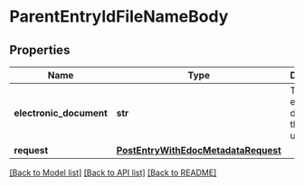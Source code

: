 # ParentEntryIdFileNameBody

## Properties
Name | Type | Description | Notes
------------ | ------------- | ------------- | -------------
**electronic_document** | **str** | The electronic document that will be uploaded. | [optional] 
**request** | [**PostEntryWithEdocMetadataRequest**](PostEntryWithEdocMetadataRequest.md) |  | [optional] 

[[Back to Model list]](../README.md#documentation-for-models) [[Back to API list]](../README.md#documentation-for-api-endpoints) [[Back to README]](../README.md)

